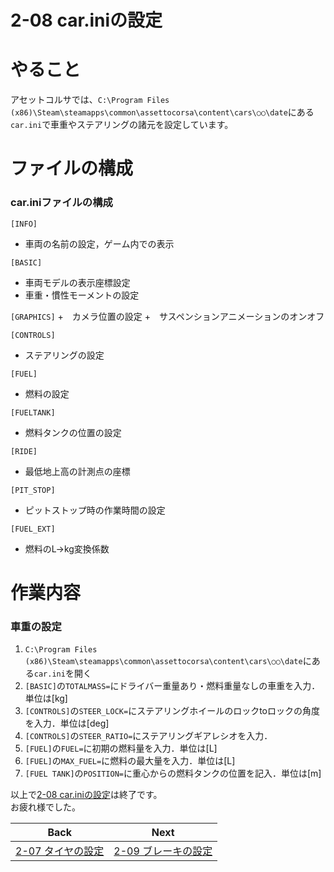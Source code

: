 # **2-08 car.iniの設定**   
# やること
アセットコルサでは、`C:\Program Files (x86)\Steam\steamapps\common\assettocorsa\content\cars\○○\date`にある`car.ini`で車重やステアリングの諸元を設定しています。

# ファイルの構成
### car.iniファイルの構成
`[INFO]`  
 + 車両の名前の設定，ゲーム内での表示  


`[BASIC]`  
 + 車両モデルの表示座標設定  
 + 車重・慣性モーメントの設定

`[GRAPHICS]`
 +　カメラ位置の設定
 +　サスペンションアニメーションのオンオフ

 `[CONTROLS]`  
 + ステアリングの設定
 
 `[FUEL]`  
 + 燃料の設定

`[FUELTANK]`  
 + 燃料タンクの位置の設定

`[RIDE]`  
 + 最低地上高の計測点の座標

`[PIT_STOP]`  
 + ピットストップ時の作業時間の設定

`[FUEL_EXT]`  
 + 燃料のL→kg変換係数

# 作業内容
### 車重の設定
1. `C:\Program Files (x86)\Steam\steamapps\common\assettocorsa\content\cars\○○\date`にある`car.ini`を開く　　
2. `[BASIC]`の`TOTALMASS=`にドライバー重量あり・燃料重量なしの車重を入力．単位は[kg]
3. `[CONTROLS]`の`STEER_LOCK=`にステアリングホイールのロックtoロックの角度を入力．単位は[deg]
4. `[CONTROLS]`の`STEER_RATIO=`にステアリングギアレシオを入力．
5. `[FUEL]`の`FUEL=`に初期の燃料量を入力．単位は[L]
6. `[FUEL]`の`MAX_FUEL=`に燃料の最大量を入力．単位は[L]
7. `[FUEL TANK]`の`POSITION=`に重心からの燃料タンクの位置を記入．単位は[m]

以上で[2-08 car.iniの設定](https://github.com/JSAE-ARCHIVES/MOD-Tutorial/blob/main/2%E7%AB%A0%20%E8%BB%8A%E4%B8%A1%E8%AB%B8%E5%85%83%E3%81%AE%E8%A8%AD%E5%AE%9A/2-08%20car.ini%E3%81%AE%E8%A8%AD%E5%AE%9A.md)は終了です。  
お疲れ様でした。  

| Back | Next |
|:---:|:---:|
| [2-07 タイヤの設定](https://github.com/JSAE-ARCHIVES/MOD-Tutorial/blob/main/2%E7%AB%A0%20%E8%BB%8A%E4%B8%A1%E8%AB%B8%E5%85%83%E3%81%AE%E8%A8%AD%E5%AE%9A/2-07%20%E3%82%BF%E3%82%A4%E3%83%A4%E3%81%AE%E8%A8%AD%E5%AE%9A.md) | [2-09 ブレーキの設定](https://github.com/JSAE-ARCHIVES/MOD-Tutorial/blob/main/2%E7%AB%A0%20%E8%BB%8A%E4%B8%A1%E8%AB%B8%E5%85%83%E3%81%AE%E8%A8%AD%E5%AE%9A/2-09%20%E3%83%96%E3%83%AC%E3%83%BC%E3%82%AD%E3%81%AE%E8%A8%AD%E5%AE%9A.md) |
